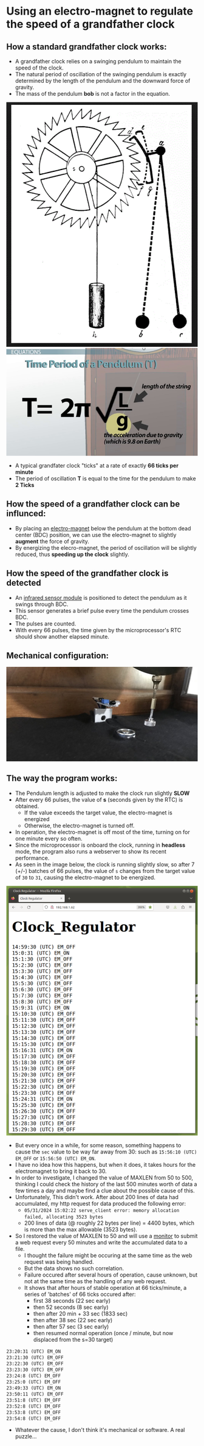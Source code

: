 # Using an electro-magnet to regulate the speed of a grandfather clock

## How a standard grandfather clock works:
* A grandfather clock relies on a swinging pendulum to maintain the speed of the clock.
* The natural period of oscillation of the swinging pendulum is exactly determined by the length of the pendulum and the downward force of gravity.
* The mass of the pendulum **bob** is not a factor in the equation.

![pendulum-escapement](imgs/pendulum-escapement.gif)
![pendulum Equation](imgs/pendulum_equation.jpg)

* A typical grandfater clock "ticks" at a rate of exactly **66 ticks per minute**
* The period of oscillation **T** is equal to the time for the pendulum to make **2 Ticks**

## How the speed of a grandfather clock can be influnced:

* By placing an [electro-magnet](https://www.amazon.com/gp/product/B07H3V8N2Q/ref=ppx_yo_dt_b_asin_title_o03_s00?ie=UTF8&psc=1) below the pendulum at the bottom dead center (BDC) position, we can use the electro-magnet to slightly **augment** the force of gravity.
* By energizing the elecro-magnet, the period of oscillation will be slightly reduced, thus **speeding up the clock** slightly.

## How the speed of the grandfather clock is detected

* An [infrared sensor module](https://www.amazon.com/dp/B07FJLMLVZ?psc=1&ref=ppx_yo2ov_dt_b_product_details) is positioned to detect the pendulum as it swings through BDC.
* This sensor generates a brief pulse every time the pendulum crosses BDC.
* The pulses are counted.
* With every 66 pulses, the time given by the microprocessor's RTC should show another elapsed minute.

## Mechanical configuration:

![mech config](imgs/IMG-3250.jpg)

## The way the program works:

* The Pendulum length is adjusted to make the clock run slightly **SLOW**
* After every 66 pulses, the value of **s** (seconds given by the RTC) is obtained.
    * If the value exceeds the target value, the electro-magnet is energized
    * Otherwise, the electro-magnet is turned off.
* In operation, the electro-magnet is off most of the time, turning on for one minute every so often.
* Since the microprocessor is onboard the clock, running in **headless** mode, the program also runs a webserver to show its recent performance.
* As seen in the image below, the clock is running slightly slow, so after 7 (+/-) batches of 66 pulses, the value of `s` changes from the target value of `30` to `31`, causing the electro-magnet to be energized.

![Web screen](imgs/web-screen.png)

* But every once in a while, for some reason, something happens to cause the `sec` value to  be way far away from 30:
such as `15:56:10 (UTC) EM_OFF`  or `15:56:50 (UTC) EM_ON`.
* I have no idea how this happens, but when it does, it takes hours for the electromagnet to bring it back to 30.
* In order to investigate, I changed the value of MAXLEN from 50 to 500, thinking I could check the history of the last 500 minutes worth of data a few times a day and maybe find a clue about the possible cause of this.
* Unfortunately, This didn't work. After about 200 lines of data had accumulated, my http request for data produced the following error:
    * `05/31/2024 15:02:22 serve_client error: memory allocation failed, allocating 3523 bytes`
    * 200 lines of data (@ roughly 22 bytes per line) = 4400 bytes, which is more than the max allowable (3523 bytes).
* So I restored the value of MAXLEN to 50 and will use a [monitor](monitor) to submit a web request every 50 minutes and write the accumulated data to a file.
    * I thought the failure might be occuring at the same time as the web request was being handled.
    * But the data shows no such correlation. 
    * Failure occured after several hours of operation, cause unknown, but not at the same time as the handling of any web request.
    * It shows that after hours of stable operation at 66 ticks/minute, a series of 'batches' of 66 ticks occured after:
        * first 38 seconds (22 sec early)
        * then 52 seconds (8 sec early)
        * then after 20 min + 33 sec (1833 sec)
        * then after 38 sec (22 sec early)
        * then after 57 sec (3 sec early)
        * then resumed normal operation (once / minute, but now displaced from the s=30 target)

````
23:20:31 (UTC) EM_ON
23:21:30 (UTC) EM_OFF
23:22:30 (UTC) EM_OFF
23:23:30 (UTC) EM_OFF
23:24:8 (UTC) EM_OFF
23:25:0 (UTC) EM_OFF
23:49:33 (UTC) EM_ON
23:50:11 (UTC) EM_OFF
23:51:8 (UTC) EM_OFF
23:52:8 (UTC) EM_OFF
23:53:8 (UTC) EM_OFF
23:54:8 (UTC) EM_OFF
````
* Whatever the cause, I don't think it's mechanical or software. A real puzzle...

